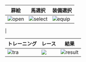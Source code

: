 
|扉絵|馬選択|装備選択|
|---|---|---|
|![open](https://storage.googleapis.com/zenn-user-upload/b728f29f91b6-20250511.png)|![select](https://storage.googleapis.com/zenn-user-upload/7c6bbac7952b-20250511.png)| ![equip](https://storage.googleapis.com/zenn-user-upload/17f838710740-20250511.png)
|

|トレーニング|レース|結果|
|---|---|---|
|![tra](https://storage.googleapis.com/zenn-user-upload/e415d84d4306-20250511.png)|![](https://storage.googleapis.com/zenn-user-upload/d4ade89e6a3f-20250511.png)|![result](https://storage.googleapis.com/zenn-user-upload/19ad48f487fb-20250511.png)|


